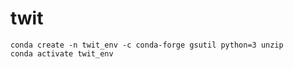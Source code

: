 # twit

```
conda create -n twit_env -c conda-forge gsutil python=3 unzip
conda activate twit_env
```
